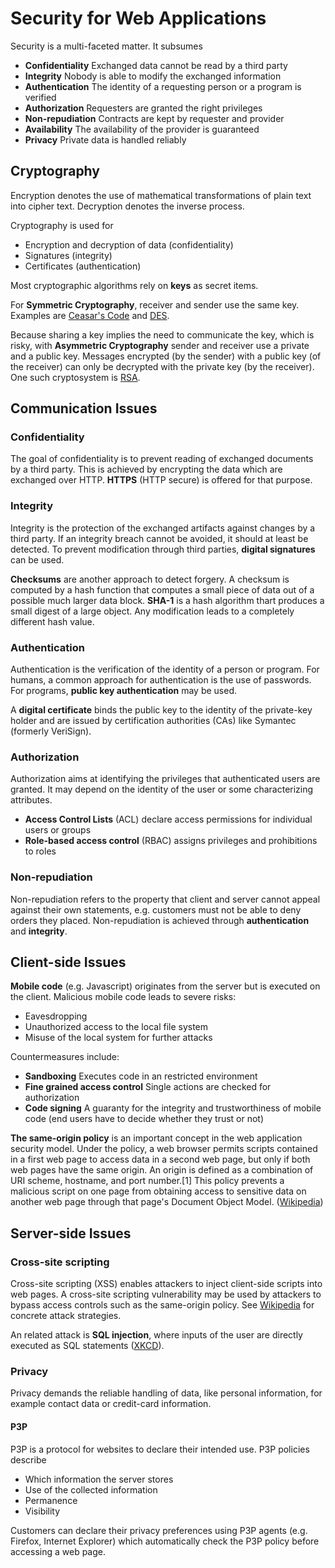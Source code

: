 # Security for Web Applications
Security is a multi-faceted matter. It subsumes

* **Confidentiality** Exchanged data cannot be read by a third party
* **Integrity** Nobody is able to modify the exchanged information
* **Authentication** The identity of a requesting person or a program is verified
* **Authorization** Requesters are granted the right privileges
* **Non-repudiation** Contracts are kept by requester and provider
* **Availability** The availability of the provider is guaranteed
* **Privacy** Private data is handled reliably


## Cryptography
Encryption denotes the use of mathematical transformations of plain text into cipher text. Decryption denotes the inverse process.

Cryptography is used for

* Encryption and decryption of data (confidentiality)
* Signatures (integrity)
* Certificates (authentication)

Most cryptographic algorithms rely on **keys** as secret items.

For **Symmetric Cryptography**, receiver and sender use the same key. Examples are [Ceasar's Code](https://en.wikipedia.org/wiki/Caesar_cipher) and [DES](https://en.wikipedia.org/wiki/Data_Encryption_Standard).

Because sharing a key implies the need to communicate the key, which is risky, with **Asymmetric Cryptography** sender and receiver use a private and a public key. Messages encrypted (by the sender) with a public key (of the receiver) can only be decrypted with the private key (by the receiver). One such cryptosystem is [RSA](https://en.wikipedia.org/wiki/RSA_(cryptosystem)).


## Communication Issues

### Confidentiality
The goal of confidentiality is to prevent reading of exchanged documents by a third party. This is achieved by encrypting the data which are exchanged over HTTP. **HTTPS** (HTTP secure) is offered for that purpose.

### Integrity
Integrity is the protection of the exchanged artifacts against changes by a third party. If an integrity breach cannot be avoided, it should at least be detected. To prevent modification through third parties, **digital signatures** can be used.

**Checksums** are another approach to detect forgery. A checksum is computed by a hash function that computes a small piece of data out of a possible much larger data block. **SHA-1** is a hash algorithm thart produces a small digest of a large object. Any modification leads to a completely different hash value.

### Authentication
Authentication is the verification of the identity of a person or program. For humans, a common approach for authentication is the use of passwords. For programs, **public key authentication** may be used.

A **digital certificate** binds the public key to the identity of the private-key holder and are issued by certification authorities (CAs) like Symantec (formerly VeriSign).

### Authorization
Authorization aims at identifying the privileges that authenticated users are granted. It may depend on the identity of the user or some characterizing attributes.

* **Access Control Lists** (ACL) declare access permissions for individual users or groups
* **Role-based access control** (RBAC) assigns privileges and prohibitions to roles

### Non-repudiation
Non-repudiation refers to the property that client and server cannot appeal against their own statements, e.g. customers must not be able to deny orders they placed. Non-repudiation is achieved through **authentication** and **integrity**.


## Client-side Issues

**Mobile code** (e.g. Javascript) originates from the server but is executed on the client. Malicious mobile code leads to severe risks:
* Eavesdropping
* Unauthorized access to the local file system
* Misuse of the local system for further attacks

Countermeasures include:

* **Sandboxing** Executes code in an restricted environment
* **Fine grained access control** Single actions are checked for authorization
* **Code signing** A guaranty for the integrity and trustworthiness of mobile code (end users have to decide
whether they trust or not)

**The same-origin policy** is an important concept in the web application security model. Under the policy, a web browser permits scripts contained in a first web page to access data in a second web page, but only if both web pages have the same origin. An origin is defined as a combination of URI scheme, hostname, and port number.[1] This policy prevents a malicious script on one page from obtaining access to sensitive data on another web page through that page's Document Object Model. ([Wikipedia](https://en.wikipedia.org/wiki/Same-origin_policy))


## Server-side Issues

### Cross-site scripting
Cross-site scripting (XSS) enables attackers to inject client-side scripts into web pages. A cross-site scripting vulnerability may be used by attackers to bypass access controls such as the same-origin policy. See [Wikipedia](https://en.wikipedia.org/wiki/Cross-site_scripting#Types) for concrete attack strategies.

An related attack is **SQL injection**, where inputs of the user are directly executed as SQL statements ([XKCD](https://xkcd.com/327/)).

### Privacy
Privacy demands the reliable handling of data, like personal information, for example contact data or credit-card information.

#### P3P
P3P is a protocol for websites to declare their intended use. P3P policies describe

* Which information the server stores
* Use of the collected information
* Permanence
* Visibility

Customers can declare their privacy preferences using P3P agents (e.g. Firefox, Internet Explorer) which automatically check the P3P policy before accessing a web page.
